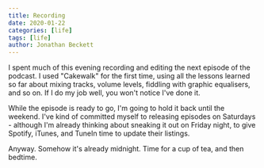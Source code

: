 ```yaml
---
title: Recording
date: 2020-01-22
categories: [life]
tags: [life]
author: Jonathan Beckett
---
```


I spent much of this evening recording and editing the next episode of the podcast. I used "Cakewalk" for the first time, using all the lessons learned so far about mixing tracks, volume levels, fiddling with graphic equalisers, and so on. If I do my job well, you won't notice I've done it.

While the episode is ready to go, I'm going to hold it back until the weekend. I've kind of committed myself to releasing episodes on Saturdays - although I'm already thinking about sneaking it out on Friday night, to give Spotify, iTunes, and TuneIn time to update their listings.

Anyway. Somehow it's already midnight. Time for a cup of tea, and then bedtime.